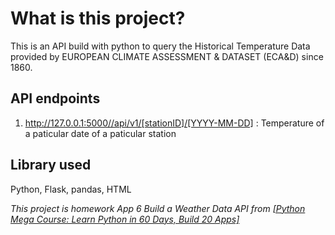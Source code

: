 # What is this project?

This is an API build with python to query the Historical Temperature Data provided by EUROPEAN CLIMATE ASSESSMENT & DATASET (ECA&D) since 1860.

## API endpoints

1. http://127.0.0.1:5000//api/v1/[stationID]/[YYYY-MM-DD] : Temperature of a paticular date of a paticular station

## Library used

Python, Flask, pandas, HTML



*This project is homework App 6 Build a Weather Data API from [[Python Mega Course: Learn Python in 60 Days, Build 20 Apps]](https://www.udemy.com/course/the-python-mega-course/learn/lecture/34604588#overview)*
